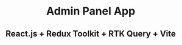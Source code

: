 <div align="center">
  <h1>Admin Panel App</h1>
  <h2>React.js + Redux Toolkit + RTK Query + Vite</h2>
</div>
